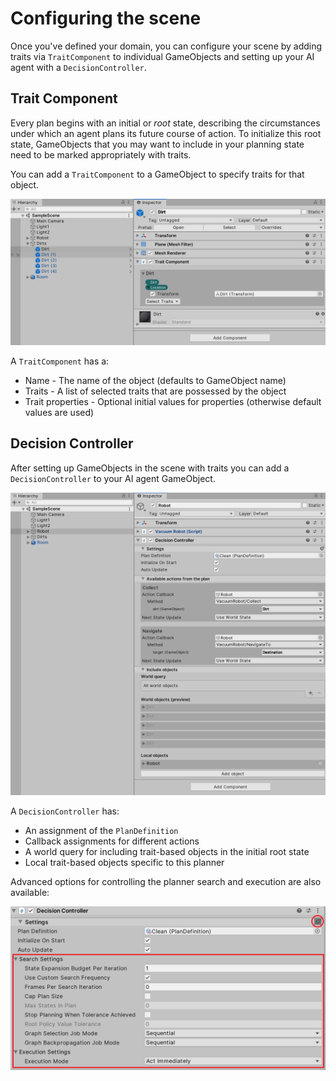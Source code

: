 # Configuring the scene

Once you've defined your domain, you can configure your scene by adding traits via `TraitComponent` to individual GameObjects and setting up your AI agent with a `DecisionController`.

## Trait Component

Every plan begins with an initial or _root_ state, describing the circumstances under which an agent plans its future course of action. To initialize this root state, GameObjects that you may want to include in your planning state need to be marked appropriately with traits.

You can add a `TraitComponent` to a GameObject to specify traits for that object.

![Image](images/TraitComponent.png)

A `TraitComponent` has a:
* Name - The name of the object (defaults to GameObject name)
* Traits - A list of selected traits that are possessed by the object
* Trait properties - Optional initial values for properties (otherwise default values are used)

## Decision Controller

After setting up GameObjects in the scene with traits you can add a `DecisionController` to your AI agent GameObject.

![Image](images/DecisionController.png)

A `DecisionController` has:
* An assignment of the `PlanDefinition`
* Callback assignments for different actions
* A world query for including trait-based objects in the initial root state
* Local trait-based objects specific to this planner

Advanced options for controlling the planner search and execution are also available:

![Image](images/DecisionControllerMoreOptions.png)